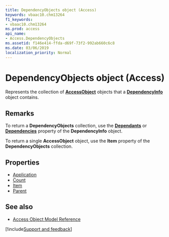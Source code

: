 ```yaml
---
title: DependencyObjects object (Access)
keywords: vbaac10.chm13264
f1_keywords:
- vbaac10.chm13264
ms.prod: access
api_name:
- Access.DependencyObjects
ms.assetid: f146e414-ffda-d69f-73f2-992ab660c6c8
ms.date: 03/06/2019
localization_priority: Normal
---
```



# DependencyObjects object (Access)

Represents the collection of **[AccessObject](Access.AccessObject.md)** objects that a **[DependencyInfo](Access.DependencyInfo.md)** object contains.


## Remarks

To return a **DependencyObjects** collection, use the **[Dependants](Access.DependencyInfo.Dependants.md)** or **[Dependencies](Access.DependencyInfo.Dependencies.md)** property of the **DependencyInfo** object.

To return a single **AccessObject** object, use the **Item** property of the **DependencyObjects** collection.


## Properties

- [Application](Access.DependencyObjects.Application.md)
- [Count](Access.DependencyObjects.Count.md)
- [Item](Access.DependencyObjects.Item.md)
- [Parent](Access.DependencyObjects.Parent.md)

## See also

- [Access Object Model Reference](overview/Access/object-model.md)



[!include[Support and feedback](~/includes/feedback-boilerplate.md)]